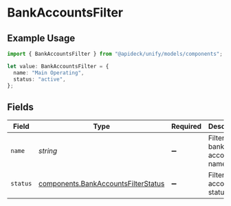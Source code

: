 # BankAccountsFilter

## Example Usage

```typescript
import { BankAccountsFilter } from "@apideck/unify/models/components";

let value: BankAccountsFilter = {
  name: "Main Operating",
  status: "active",
};
```

## Fields

| Field                                                                                      | Type                                                                                       | Required                                                                                   | Description                                                                                | Example                                                                                    |
| ------------------------------------------------------------------------------------------ | ------------------------------------------------------------------------------------------ | ------------------------------------------------------------------------------------------ | ------------------------------------------------------------------------------------------ | ------------------------------------------------------------------------------------------ |
| `name`                                                                                     | *string*                                                                                   | :heavy_minus_sign:                                                                         | Filter by bank account name                                                                | Main Operating                                                                             |
| `status`                                                                                   | [components.BankAccountsFilterStatus](../../models/components/bankaccountsfilterstatus.md) | :heavy_minus_sign:                                                                         | Filter by account status                                                                   | active                                                                                     |